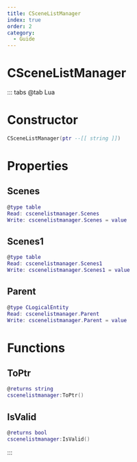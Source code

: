 ```yaml
---
title: CSceneListManager
index: true
order: 2
category:
  - Guide
---
```


# CSceneListManager

::: tabs
@tab Lua
# Constructor
```lua
CSceneListManager(ptr --[[ string ]])
```
# Properties
## Scenes 
```lua
@type table
Read: cscenelistmanager.Scenes
Write: cscenelistmanager.Scenes = value
```
## Scenes1 
```lua
@type table
Read: cscenelistmanager.Scenes1
Write: cscenelistmanager.Scenes1 = value
```
## Parent 
```lua
@type CLogicalEntity
Read: cscenelistmanager.Parent
Write: cscenelistmanager.Parent = value
```
# Functions
## ToPtr
```lua
@returns string
cscenelistmanager:ToPtr()
```
## IsValid
```lua
@returns bool
cscenelistmanager:IsValid()
```

:::